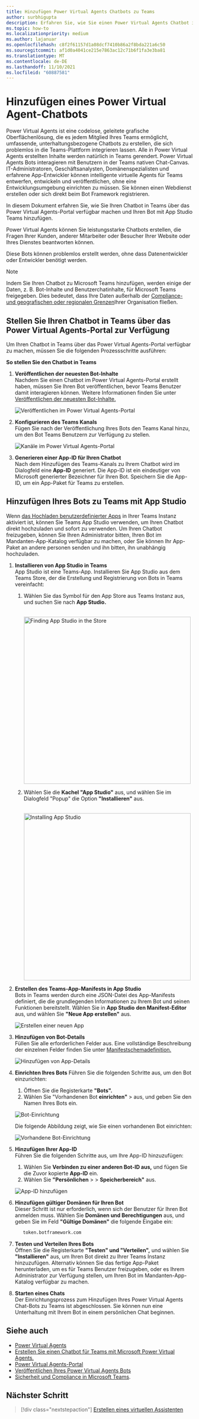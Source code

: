 ```yaml
---
title: Hinzufügen Power Virtual Agents Chatbots zu Teams
author: surbhigupta
description: Erfahren Sie, wie Sie einen Power Virtual Agents Chatbot in die Teams Plattform integrieren, um Chat-Chatbots zu erstellen und ihn in Teams
ms.topic: how-to
ms.localizationpriority: medium
ms.author: lajanuar
ms.openlocfilehash: c8f2f61157d1a08dcf7410b86a2f8bda221a6c50
ms.sourcegitcommit: af1d0a4041ce215e7863ac12c71b6f1fa3e3ba81
ms.translationtype: MT
ms.contentlocale: de-DE
ms.lasthandoff: 11/10/2021
ms.locfileid: "60887581"
---
```

# <a name="add-power-virtual-agents-chatbot"></a>Hinzufügen eines Power Virtual Agent-Chatbots 

Power Virtual Agents ist eine codelose, geleitete grafische Oberflächenlösung, die es jedem Mitglied Ihres Teams ermöglicht, umfassende, unterhaltungsbezogene Chatbots zu erstellen, die sich problemlos in die Teams-Plattform integrieren lassen. Alle in Power Virtual Agents erstellten Inhalte werden natürlich in Teams gerendert. Power Virtual Agents Bots interagieren mit Benutzern in der Teams nativen Chat-Canvas. IT-Administratoren, Geschäftsanalysten, Domänenspezialisten und erfahrene App-Entwickler können intelligente virtuelle Agents für Teams entwerfen, entwickeln und veröffentlichen, ohne eine Entwicklungsumgebung einrichten zu müssen. Sie können einen Webdienst erstellen oder sich direkt beim Bot Framework registrieren. 

In diesem Dokument erfahren Sie, wie Sie Ihren Chatbot in Teams über das Power Virtual Agents-Portal verfügbar machen und Ihren Bot mit App Studio Teams hinzufügen. 

Power Virtual Agents können Sie leistungsstarke Chatbots erstellen, die Fragen Ihrer Kunden, anderer Mitarbeiter oder Besucher Ihrer Website oder Ihres Dienstes beantworten können.

Diese Bots können problemlos erstellt werden, ohne dass Datenentwickler oder Entwickler benötigt werden.

> [!NOTE]
> Indem Sie Ihren Chatbot zu Microsoft Teams hinzufügen, werden einige der Daten, z. B. Bot-Inhalte und Benutzerchatinhalte, für Microsoft Teams freigegeben. Dies bedeutet, dass Ihre Daten außerhalb der [Compliance- und geografischen oder regionalen Grenzen](/power-virtual-agents/data-location)Ihrer Organisation fließen. <br/>

## <a name="make-your-chatbot-available-in-teams-through-the-power-virtual-agents-portal"></a>Stellen Sie Ihren Chatbot in Teams über das Power Virtual Agents-Portal zur Verfügung

Um Ihren Chatbot in Teams über das Power Virtual Agents-Portal verfügbar zu machen, müssen Sie die folgenden Prozessschritte ausführen:

**So stellen Sie den Chatbot in Teams**

1. **Veröffentlichen der neuesten Bot-Inhalte**  
Nachdem Sie einen Chatbot im Power Virtual Agents-Portal erstellt haben, müssen Sie Ihren Bot veröffentlichen, bevor Teams Benutzer damit interagieren können. Weitere Informationen finden Sie unter [Veröffentlichen der neuesten Bot-Inhalte.](/power-virtual-agents/publication-fundamentals-publish-channels#publish-the-latest-bot-content)

   ![Veröffentlichen im Power Virtual Agents-Portal](../../assets/images/pva-publish.png)

1. **Konfigurieren des Teams Kanals**  
Fügen Sie nach der Veröffentlichung Ihres Bots den Teams Kanal hinzu, um den Bot Teams Benutzern zur Verfügung zu stellen.

   ![Kanäle im Power Virtual Agents-Portal](../../assets/images/pva-channels.png)

1. **Generieren einer App-ID für Ihren Chatbot**  
Nach dem Hinzufügen des Teams-Kanals zu Ihrem Chatbot wird im Dialogfeld eine **App-ID** generiert. Die App-ID ist ein eindeutiger von Microsoft generierter Bezeichner für Ihren Bot. Speichern Sie die App-ID, um ein App-Paket für Teams zu erstellen.

## <a name="add-your-bot-to-teams-using-app-studio"></a>Hinzufügen Ihres Bots zu Teams mit App Studio

Wenn [das Hochladen benutzerdefinierter Apps](/microsoftteams/admin-settings) in Ihrer Teams Instanz aktiviert ist, können Sie Teams App Studio verwenden, um Ihren Chatbot direkt hochzuladen und sofort zu verwenden. Um Ihren Chatbot freizugeben, können Sie Ihren Administrator bitten, Ihren Bot im Mandanten-App-Katalog verfügbar zu machen, oder Sie können Ihr App-Paket an andere personen senden und ihn bitten, ihn unabhängig hochzuladen.

1. **Installieren von App Studio in Teams**  
App Studio ist eine Teams-App. Installieren Sie App Studio aus dem Teams Store, der die Erstellung und Registrierung von Bots in Teams vereinfacht: 

   1. Wählen Sie das Symbol für den App Store aus Teams Instanz aus, und suchen Sie nach **App Studio.**

      &emsp;&emsp; <img  width="450px" alt="Finding App Studio in the Store" src="../../assets/images/get-started/app-studio-store.png"/>   

   1. Wählen Sie die **Kachel "App Studio"** aus, und wählen Sie im Dialogfeld "Popup" die Option **"Installieren"** aus.

      &emsp;&emsp; <img  width="450px" alt="Installing App Studio" src="../../assets/images/get-started/app-studio-install.png"/>

1. **Erstellen des Teams-App-Manifests in App Studio**  
Bots in Teams werden durch eine JSON-Datei des App-Manifests definiert, die die grundlegenden Informationen zu Ihrem Bot und seinen Funktionen bereitstellt. Wählen Sie in **App Studio** **den Manifest-Editor** aus, und wählen Sie **"Neue App erstellen"** aus.

    ![Erstellen einer neuen App](../../assets/images/get-started/create-new-app.png)

1. **Hinzufügen von Bot-Details**  
Füllen Sie alle erforderlichen Felder aus. Eine vollständige Beschreibung der einzelnen Felder finden Sie unter [Manifestschemadefinition.](../../resources/schema/manifest-schema.md)

    ![Hinzufügen von App-Details](../../assets/images/get-started/add-app-details.png)

1. **Einrichten Ihres Bots** Führen Sie die folgenden Schritte aus, um den Bot einzurichten: 
     1. Öffnen Sie die Registerkarte **"Bots".** 
     1. Wählen Sie "Vorhandenen Bot **einrichten"**  >   aus, und geben Sie den Namen Ihres Bots ein.

   ![Bot-Einrichtung](../../assets/images/get-started/bot-set-up.png) 

   Die folgende Abbildung zeigt, wie Sie einen vorhandenen Bot einrichten:      

   ![Vorhandene Bot-Einrichtung](../../assets/images/get-started/existing-bot-set-up.png)
       
1. **Hinzufügen Ihrer App-ID**  
Führen Sie die folgenden Schritte aus, um Ihre App-ID hinzuzufügen:  
    1. Wählen Sie **Verbinden zu einer anderen Bot-ID aus,** und fügen Sie die Zuvor kopierte **App-ID** ein. 
    1. Wählen Sie **"Persönlichen**  >    >  **Speicherbereich"** aus.

    ![App-ID hinzufügen](../../assets/images/get-started/add-app-id.png)

1. **Hinzufügen gültiger Domänen für Ihren Bot**  
Dieser Schritt ist nur erforderlich, wenn sich der Benutzer für Ihren Bot anmelden muss. Wählen Sie **Domänen und Berechtigungen** aus, und geben Sie im Feld **"Gültige Domänen"** die folgende Eingabe ein:

    ```bash
       token.botframework.com
    ```

1. **Testen und Verteilen Ihres Bots**  
Öffnen Sie die Registerkarte **"Testen" und "Verteilen",** und wählen Sie **"Installieren"** aus, um Ihren Bot direkt zu Ihrer Teams Instanz hinzuzufügen. Alternativ können Sie das fertige App-Paket herunterladen, um es für Teams Benutzer freizugeben, oder es Ihrem Administrator zur Verfügung stellen, um Ihren Bot im Mandanten-App-Katalog verfügbar zu machen.

1. **Starten eines Chats**   
Der Einrichtungsprozess zum Hinzufügen Ihres Power Virtual Agents Chat-Bots zu Teams ist abgeschlossen. Sie können nun eine Unterhaltung mit Ihrem Bot in einem persönlichen Chat beginnen.

## <a name="see-also"></a>Siehe auch

* [Power Virtual Agents](/power-virtual-agents/fundamentals-what-is-power-virtual-agents)  
* [Erstellen Sie einen Chatbot für Teams mit Microsoft Power Virtual Agents.](../bot-features.md#bots-with-power-virtual-agents)  
* [Power Virtual Agents-Portal](https://powervirtualagents.microsoft.com)
* [Veröffentlichen Ihres Power Virtual Agents Bots](/power-virtual-agents/publication-fundamentals-publish-channels)
* [Sicherheit und Compliance in Microsoft Teams](/MicrosoftTeams/security-compliance-overview).

## <a name="next-step"></a>Nächster Schritt

> [!div class="nextstepaction"]
> [Erstellen eines virtuellen Assistenten](~/samples/virtual-assistant.md)
